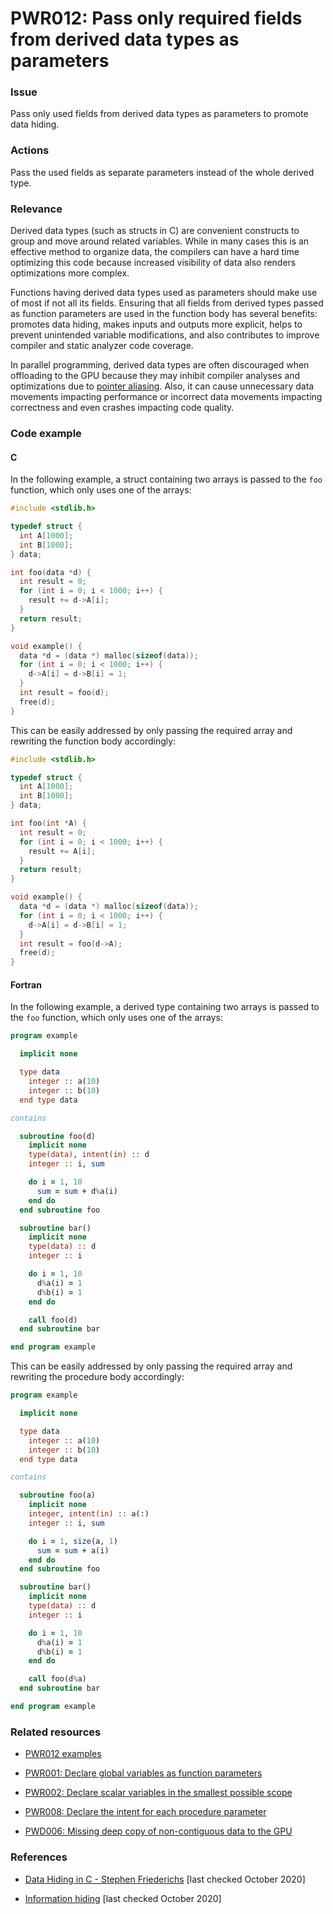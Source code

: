 # PWR012: Pass only required fields from derived data types as parameters

### Issue

Pass only used fields from derived data types as parameters to promote data
hiding.

### Actions

Pass the used fields as separate parameters instead of the whole derived type.

### Relevance

Derived data types (such as structs in C) are convenient constructs to group and
move around related variables. While in many cases this is an effective method
to organize data, the compilers can have a hard time optimizing this code
because increased visibility of data also renders optimizations more complex.

Functions having derived data types used as parameters should make use of most
if not all its fields. Ensuring that all fields from derived types passed as
function parameters are used in the function body has several benefits: promotes
data hiding, makes inputs and outputs more explicit, helps to prevent unintended
variable modifications, and also contributes to improve compiler and static
analyzer code coverage.

In parallel programming, derived data types are often discouraged when
offloading to the GPU  because they may inhibit compiler analyses and
optimizations due to [pointer aliasing](../../Glossary/Pointer-aliasing.md). Also, it
can cause unnecessary data movements impacting performance or incorrect data
movements impacting correctness and even crashes impacting code quality.

### Code example

#### C

In the following example, a struct containing two arrays is passed to the `foo`
function, which only uses one of the arrays:

```c
#include <stdlib.h>

typedef struct {
  int A[1000];
  int B[1000];
} data;

int foo(data *d) {
  int result = 0;
  for (int i = 0; i < 1000; i++) {
    result += d->A[i];
  }
  return result;
}

void example() {
  data *d = (data *) malloc(sizeof(data));
  for (int i = 0; i < 1000; i++) {
    d->A[i] = d->B[i] = 1;
  }
  int result = foo(d);
  free(d);
}
```

This can be easily addressed by only passing the required array and rewriting
the function body accordingly:

```c
#include <stdlib.h>

typedef struct {
  int A[1000];
  int B[1000];
} data;

int foo(int *A) {
  int result = 0;
  for (int i = 0; i < 1000; i++) {
    result += A[i];
  }
  return result;
}

void example() {
  data *d = (data *) malloc(sizeof(data));
  for (int i = 0; i < 1000; i++) {
    d->A[i] = d->B[i] = 1;
  }
  int result = foo(d->A);
  free(d);
}
```

#### Fortran

In the following example, a derived type containing two arrays is passed to the
`foo` function, which only uses one of the arrays:

```fortran
program example

  implicit none

  type data
    integer :: a(10)
    integer :: b(10)
  end type data

contains

  subroutine foo(d)
    implicit none
    type(data), intent(in) :: d
    integer :: i, sum

    do i = 1, 10
      sum = sum + d%a(i)
    end do
  end subroutine foo

  subroutine bar()
    implicit none
    type(data) :: d
    integer :: i

    do i = 1, 10
      d%a(i) = 1
      d%b(i) = 1
    end do

    call foo(d)
  end subroutine bar

end program example
```

This can be easily addressed by only passing the required array and rewriting
the procedure body accordingly:

```fortran
program example

  implicit none

  type data
    integer :: a(10)
    integer :: b(10)
  end type data

contains

  subroutine foo(a)
    implicit none
    integer, intent(in) :: a(:)
    integer :: i, sum

    do i = 1, size(a, 1)
      sum = sum + a(i)
    end do
  end subroutine foo

  subroutine bar()
    implicit none
    type(data) :: d
    integer :: i

    do i = 1, 10
      d%a(i) = 1
      d%b(i) = 1
    end do

    call foo(d%a)
  end subroutine bar

end program example
```

### Related resources

* [PWR012 examples](https://github.com/codee-com/open-catalog/tree/main/Checks/PWR012/)

* [PWR001: Declare global variables as function parameters](../PWR001/README.md)

* [PWR002: Declare scalar variables in the smallest possible scope](../PWR002/README.md)

* [PWR008: Declare the intent for each procedure parameter](../PWR008/README.md)

* [PWD006: Missing deep copy of non-contiguous data to the GPU](../PWD006/README.md)

### References

* [Data Hiding in C - Stephen Friederichs](https://www.embeddedrelated.com/showarticle/166.php)
[last checked October 2020]

* [Information hiding](https://en.wikipedia.org/wiki/Information_hiding)
[last checked October 2020]
